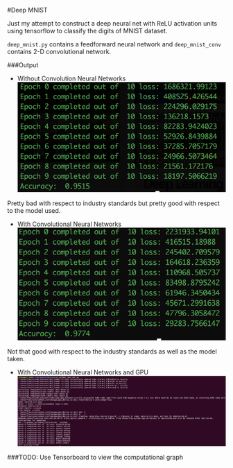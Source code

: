 #Deep MNIST

Just my attempt to construct a deep neural net with ReLU activation units using tensorflow to classify the digits of MNIST dataset.

`deep_mnist.py` contains a feedforward neural network and `deep_mnist_conv` contains 2-D convolutional network.


###Output
*  Without Convolution Neural Networks
![output](output.png)

Pretty bad with respect to industry standards but pretty good with respect to the model used.

* With Convolutional Neural Networks 
![output](output_conv.png)

Not that good with respect to the industry standards as well as the model taken.

* With Convolutional Neural Networks and GPU
![output](conv_net_gpu.png)

###TODO:
Use Tensorboard to view the computational graph
